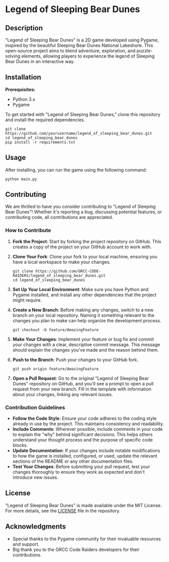# Legend of Sleeping Bear Dunes

## Description
"Legend of Sleeping Bear Dunes" is a 2D game developed using Pygame, inspired by the beautiful Sleeping Bear Dunes National Lakeshore. This open-source project aims to blend adventure, exploration, and puzzle-solving elements, allowing players to experience the legend of Sleeping Bear Dunes in an interactive way.

## Installation
**Prerequisites:**
- Python 3.x
- Pygame

To get started with "Legend of Sleeping Bear Dunes," clone this repository and install the required dependencies.

```
git clone https://github.com/yourusername/legend_of_sleeping_bear_dunes.git
cd legend_of_sleeping_bear_dunes
pip install -r requirements.txt
```

## Usage
After installing, you can run the game using the following command:

```
python main.py
```

## Contributing
We are thrilled to have you consider contributing to "Legend of Sleeping Bear Dunes"! Whether it's reporting a bug, discussing potential features, or contributing code, all contributions are appreciated.

### How to Contribute

1. **Fork the Project**: Start by forking the project repository on GitHub. This creates a copy of the project on your GitHub account to work with.

2. **Clone Your Fork**: Clone your fork to your local machine, ensuring you have a local workspace to make your changes.

    ```
    git clone https://github.com/GRCC-CODE-RAIDERS/legend_of_sleeping_bear_dunes.git
    cd legend_of_sleeping_bear_dunes
    ```

3. **Set Up Your Local Environment**: Make sure you have Python and Pygame installed, and install any other dependencies that the project might require.

4. **Create a New Branch**: Before making any changes, switch to a new branch on your local repository. Naming it something relevant to the changes you plan to make can help organize the development process.

    ```
    git checkout -b feature/AmazingFeature
    ```

5. **Make Your Changes**: Implement your feature or bug fix and commit your changes with a clear, descriptive commit message. This message should explain the changes you've made and the reason behind them.

6. **Push to the Branch**: Push your changes to your GitHub fork.

    ```
    git push origin feature/AmazingFeature
    ```

7. **Open a Pull Request**: Go to the original "Legend of Sleeping Bear Dunes" repository on GitHub, and you'll see a prompt to open a pull request from your new branch. Fill in the template with information about your changes, linking any relevant issues.

### Contribution Guidelines

- **Follow the Code Style**: Ensure your code adheres to the coding style already in use by the project. This maintains consistency and readability.
- **Include Comments**: Wherever possible, include comments in your code to explain the "why" behind significant decisions. This helps others understand your thought process and the purpose of specific code blocks.
- **Update Documentation**: If your changes include notable modifications to how the game is installed, configured, or used, update the relevant sections of the README or any other documentation files.
- **Test Your Changes**: Before submitting your pull request, test your changes thoroughly to ensure they work as expected and don't introduce new issues.

## License
"Legend of Sleeping Bear Dunes" is made available under the MIT License. For more details, see the [LICENSE](LICENSE) file in the repository.

## Acknowledgments
- Special thanks to the Pygame community for their invaluable resources and support.
- Big thank you to the GRCC Code Raiders developers for their contributions.
